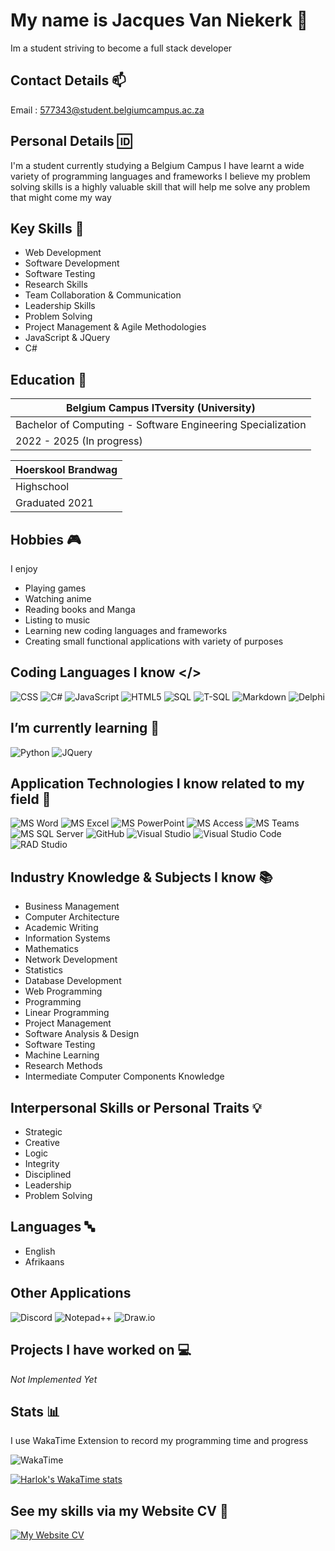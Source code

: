 # My name is Jacques Van Niekerk 👋

Im a student striving to become a full stack developer

## Contact Details 📫

Email : [577343@student.belgiumcampus.ac.za]()

## Personal Details 🆔

I'm a student currently studying a Belgium Campus
I have learnt a wide variety of programming languages and frameworks
I believe my problem solving skills is a highly valuable skill that
will help me solve any problem that might come my way 

## Key Skills 🔧

- Web Development
- Software Development
- Software Testing
- Research Skills
- Team Collaboration & Communication
- Leadership Skills
- Problem Solving
- Project Management & Agile Methodologies
- JavaScript & JQuery
- C#

## Education 📖

| Belgium Campus ITversity (University) |
| ----------- |
| Bachelor of Computing - Software Engineering Specialization |
| 2022 - 2025 (In progress) |

| Hoerskool Brandwag |
| ----------- |
| Highschool |
| Graduated 2021 |

## Hobbies 🎮

I enjoy

- Playing games
- Watching anime
- Reading books and Manga
- Listing to music
- Learning new coding languages and frameworks
- Creating small functional applications with variety of purposes

## Coding Languages I know </>

![CSS](https://img.shields.io/badge/CSS-1572B6?style=for-the-badge&logo=css3&logoColor=FFFFFF) ![C#](https://img.shields.io/badge/c%23-%23512BD4.svg?style=for-the-badge&logo=csharp&logoColor=white) ![JavaScript](https://img.shields.io/badge/JavaScript-F7DF1E?style=for-the-badge&logo=javascript&logoColor=FFFFFF) ![HTML5](https://img.shields.io/badge/HTML5-E34F26?style=for-the-badge&logo=html5&logoColor=FFFFFF) ![SQL](https://img.shields.io/badge/SQL-CC2927?style=for-the-badge&logo=microsoftsqlserver&logoColor=FFFFFF) ![T-SQL](https://img.shields.io/badge/T--SQL-CC2927?style=for-the-badge&logo=microsoftsqlserver&logoColor=FFFFFF) ![Markdown](https://img.shields.io/badge/Markdown-000000?style=for-the-badge&logo=markdown&logoColor=FFFFFF) ![Delphi](https://img.shields.io/badge/Delphi-E62431?style=for-the-badge&logo=delphi&logoColor=FFFFFF) 

## I’m currently learning 🌱

![Python](https://img.shields.io/badge/Python-3776AB?style=for-the-badge&logo=python&logoColor=FFFFFF)
![JQuery](https://img.shields.io/badge/JQuery-0769AD?style=for-the-badge&logo=jquery&logoColor=FFFFFF)

## Application Technologies I know related to my field 📱

![MS Word](https://img.shields.io/badge/MS%20Word-2B579A?style=for-the-badge&logo=microsoftword&logoColor=FFFFFF)
![MS Excel](https://img.shields.io/badge/MS%20Excel-217346?style=for-the-badge&logo=microsoftexcel&logoColor=FFFFFF)
![MS PowerPoint](https://img.shields.io/badge/MS%20PowerPoint-B7472A?style=for-the-badge&logo=microsoftpowerpoint&logoColor=FFFFFF)
![MS Access](https://img.shields.io/badge/MS%20Access-A4373A?style=for-the-badge&logo=microsoftaccess&logoColor=FFFFFF)
![MS Teams](https://img.shields.io/badge/MS%20Teams-6264A7?style=for-the-badge&logo=microsoftteams&logoColor=FFFFFF)
![MS SQL Server](https://img.shields.io/badge/MS%20SQL%20Server-CC2927?style=for-the-badge&logo=microsoftsqlserver&logoColor=FFFFFF)
![GitHub](https://img.shields.io/badge/GitHub-A020F0?style=for-the-badge&logo=github&logoColor=181717)
![Visual Studio](https://img.shields.io/badge/Visual%20Studio-5C2D91?style=for-the-badge&logo=visualstudio&logoColor=FFFFFF)
![Visual Studio Code](https://img.shields.io/badge/Visual%20Studio%20Code-007ACC?style=for-the-badge&logo=visualstudiocode&logoColor=FFFFFF)
![RAD Studio](https://img.shields.io/badge/RAD%20Studio-E62431?style=flat&logo=radstudio&logoColor=FFFFFF)

## Industry Knowledge & Subjects I know 📚
  
- Business Management
- Computer Architecture
- Academic Writing
- Information Systems
- Mathematics
- Network Development
- Statistics
- Database Development
- Web Programming
- Programming
- Linear Programming
- Project Management
- Software Analysis & Design
- Software Testing
- Machine Learning
- Research Methods
- Intermediate Computer Components Knowledge

## Interpersonal Skills or Personal Traits 💡

- Strategic
- Creative
- Logic
- Integrity
- Disciplined
- Leadership
- Problem Solving

## Languages 🔤

- English
- Afrikaans

## Other Applications

![Discord](https://img.shields.io/badge/Discord-5865F2?style=for-the-badge&logo=discord&logoColor=FFFFFF)
![Notepad++](https://img.shields.io/badge/Notepad++-90E59A?style=for-the-badge&logo=notepadplusplus&logoColor=FFFFFF)
![Draw.io](https://img.shields.io/badge/Draw.io-F08705?style=for-the-badge&logo=diagramsdotnet&logoColor=FFFFFF)

## Projects I have worked on 💻

*Not Implemented Yet*

## Stats 📊

I use WakaTime Extension to record my programming time and progress

![WakaTime](https://img.shields.io/badge/WakaTime-000000?style=for-the-badge&logo=wakatime&logoColor=FFFFFF)

[![Harlok's WakaTime stats](https://github-readme-stats.vercel.app/api/wakatime?username=Jacquesvnme)](https://github.com/anuraghazra/github-readme-stats)

## See my skills via my Website CV 📝

[![My Website CV](https://img.shields.io/badge/My%20Website%20CV-Click%20Here%20To%20View%20Website%20CV-green?labelColor=E34F26&style=flat&logo=html5&logoColor=FFFFFF&link=https://jacquesvnme.github.io/webpage/)](https://jacquesvnme.github.io/webpage/)

<!---
Jacquesvnme/Jacquesvnme is a ✨ special ✨ repository because its `README.md` (this file) appears on your GitHub profile.
You can click the Preview link to take a look at your changes.
--->
